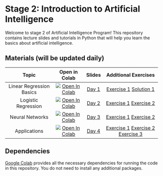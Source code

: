 # Stage 2: Introduction to Artificial Intelligence
 
Welcome to stage 2 of Artificial Intelligence Program! This repository contains lecture slides and tutorials in Python that will help you learn the basics about artificial intelligence.

## Materials (will be updated daily)

| Topic  | Open in Colab|  Slides | Additional Exercises
| :---:         |     :---:      |  :---: |  :---:
| Linear Regression Basics | [![Open In Colab](https://colab.research.google.com/assets/colab-badge.svg)](https://colab.research.google.com/drive/1RO4NO8q9oceZqDzMGeY4PAiTk2cBr765?usp=sharing)| [Day 1](./Lectures/Day%201.pdf) | [Exercise 1](./Exercises/day1_Linear_Regression_Basics.ipynb) [Solution 1](./Solutions/day1_Linear_Regression_Basics.ipynb)
| Logistic Regression | [![Open In Colab](https://colab.research.google.com/assets/colab-badge.svg)]()| [Day 2]() | [Exercise 1]() [Exercise 2]()
| Neural Networks | [![Open In Colab](https://colab.research.google.com/assets/colab-badge.svg)]()| [Day 3]() | [Exercise 1]() [Exercise 2]()
| Applications | [![Open In Colab](https://colab.research.google.com/assets/colab-badge.svg)]()| [Day 4]() | [Exercise 1]() [Exercise 2]() [Exercise 3]()

## Dependencies
[Google Colab](https://colab.research.google.com) provides all the necessary dependencies for running the code in this repository. You do not need to install any additional packages.

